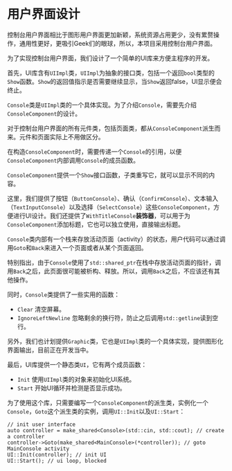 # 用户界面设计

控制台用户界面相比于图形用户界面更加新颖，系统资源占用更少，没有累赘操作，通用性更好，更吸引Geek们的眼球，所以，本项目采用控制台用户界面。

为了实现控制台用户界面，我们设计了一个简单的UI库来方便主程序的开发。

首先，UI库含有`UIImpl`类，`UIImpl`为抽象的接口类，包括一个返回`bool`类型的`Show`函数。`Show`的返回值指示是否需要继续显示，当`Show`返回false，UI显示便会终止。

`Console`类是`UIImpl`类的一个具体实现。为了介绍`Console`，需要先介绍`ConsoleComponent`的设计。

对于控制台用户界面的所有元件类，包括页面类，都从`ConsoleComponent`派生而来。元件和页面实际上不用做区分。

在构造`ConsoleComponent`时，需要传递一个`Console`的引用，以便`ConsoleComponent`内部调用`Console`的成员函数。

`ConsoleComponent`提供一个`Show`接口函数，子类重写它，就可以显示不同的内容。

这里，我们提供了按钮（`ButtonConsole`）、确认（`ConfirmConsole`）、文本输入（`TextInputConsole`）以及选择（`SelectConsole`）这些`ConsoleComponent`，方便进行UI设计。我们还提供了`WithTitleConsole`**装饰器**，可以用于为`ConsoleComponent`添加标题，它也可以独立使用，直接输出标题。

`Console`类内部有一个栈来存放活动页面（activity）的状态，用户代码可以通过调用`Goto`和`Back`来进入一个页面或者从某个页面返回。

特别指出，由于`Console`使用了`std::shared_ptr`在栈中存放活动页面的指针，调用`Back`之后，此页面很可能被析构、释放。所以，调用`Back`之后，不应该还有其他操作。

同时，`Console`类提供了一些实用的函数：

- `Clear` 清空屏幕。
- `IgnoreLeftNewline` 忽略剩余的换行符，防止之后调用`std::getline`读到空行。

另外，我们也计划提供`Graphic`类，它也是`UIImpl`类的一个具体实现，提供图形化界面输出，目前正在开发当中。

最后，UI库提供一个静态类`UI`，它有两个成员函数：

- `Init` 使用`UIImpl`类的对象来初始化UI系统。
- `Start` 开始UI循环并检测是否显示成功。

为了使用这个库，只需要编写一个`ConsoleComponent`的派生类，实例化一个`Console`，`Goto`这个派生类的实例，调用`UI::Init`以及`UI::Start`：

```
// init user interface
auto controller = make_shared<Console>(std::cin, std::cout); // create a controller
controller->Goto(make_shared<MainConsole>(*controller)); // goto MainConsole activity
UI::Init(controller); // init UI
UI::Start(); // ui loop, blocked
```